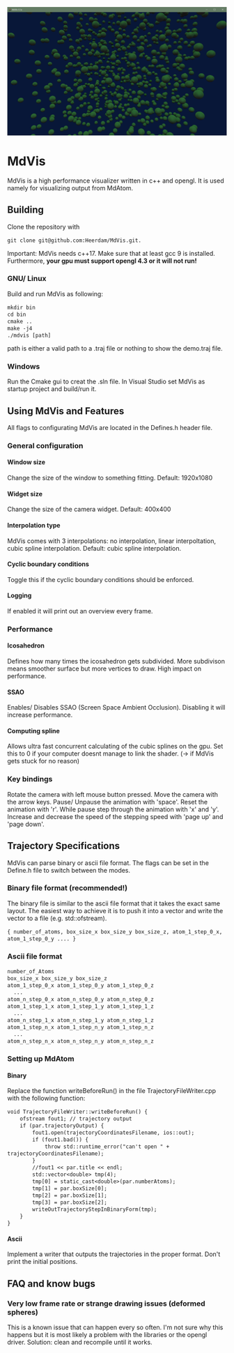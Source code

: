 ![pic](https://github.com/Heerdam/MdVis/blob/master/preview.jpg)

# MdVis

MdVis is a high performance visualizer written in c++ and opengl. It is used namely for visualizing output from MdAtom.

## Building
Clone the repository with 
````
git clone git@github.com:Heerdam/MdVis.git.
````
Important:
MdVis needs c++17. Make sure that at least gcc 9 is installed. Furthermore, **your gpu must support opengl 4.3 or it will not run!**

### GNU/ Linux
Build and run MdVis as following:
````
mkdir bin
cd bin
cmake ..
make -j4
./mdvis [path]
````
path is either a valid path to a .traj file or nothing to show the demo.traj file.

### Windows
Run the Cmake gui to creat the .sln file. In Visual Studio set MdVis as startup project and build/run it.

## Using MdVis and Features
All flags to configurating MdVis are located in the Defines.h header file.

### General configuration
#### Window size 
Change the size of the window to something fitting. Default: 1920x1080
#### Widget size 
Change the size of the camera widget. Default: 400x400
#### Interpolation type 
MdVis comes with 3 interpolations: no interpolation, linear interpoltation, cubic spline interpolation.
Default: cubic spline interpolation.
#### Cyclic boundary conditions
Toggle this if the cyclic boundary conditions should be enforced.
#### Logging 
If enabled it will print out an overview every frame.

### Performance
#### Icosahedron
Defines how many times the icosahedron gets subdivided. More subdivison means smoother surface but more vertices to draw. High impact on performance.
#### SSAO
Enables/ Disables SSAO (Screen Space Ambient Occlusion). Disabling it will increase performance.
#### Computing spline 
Allows ultra fast concurrent calculating of the cubic splines on the gpu. Set this to 0 if your computer doesnt manage to link the shader. (-> if MdVis gets stuck for no reason)
  
### Key bindings
Rotate the camera with left mouse button pressed.
Move the camera with the arrow keys.
Pause/ Unpause the animation with 'space'.
Reset the animation with 'r'.
While pause step through the animation with 'x' and 'y'.
Increase and decrease the speed of the stepping speed with 'page up' and 'page down'.

## Trajectory Specifications
MdVis can parse binary or ascii file format. The flags can be set in the Define.h file to switch between the modes.
### Binary file format (recommended!)
The binary file is similar to the ascii file format that it takes the exact same layout. The easiest way to achieve it is to push it into a vector and write the vector to a file (e.g. std::ofstream).
```
{ number_of_atoms, box_size_x box_size_y box_size_z, atom_1_step_0_x, atom_1_step_0_y .... }
```
### Ascii file format
```
number_of_Atoms
box_size_x box_size_y box_size_z
atom_1_step_0_x atom_1_step_0_y atom_1_step_0_z
  ...
atom_n_step_0_x atom_n_step_0_y atom_n_step_0_z
atom_1_step_1_x atom_1_step_1_y atom_1_step_1_z
  ...
atom_n_step_1_x atom_n_step_1_y atom_n_step_1_z
atom_1_step_n_x atom_1_step_n_y atom_1_step_n_z
  ...
atom_n_step_n_x atom_n_step_n_y atom_n_step_n_z
```

### Setting up MdAtom
#### Binary
Replace the function writeBeforeRun() in the file TrajectoryFileWriter.cpp with the following function:
````
void TrajectoryFileWriter::writeBeforeRun() {
    ofstream fout1; // trajectory output
    if (par.trajectoryOutput) {
        fout1.open(trajectoryCoordinatesFilename, ios::out);
        if (fout1.bad()) {
            throw std::runtime_error("can't open " + trajectoryCoordinatesFilename);
        }
        //fout1 << par.title << endl;
        std::vector<double> tmp(4);
        tmp[0] = static_cast<double>(par.numberAtoms);
        tmp[1] = par.boxSize[0];
        tmp[2] = par.boxSize[1];
        tmp[3] = par.boxSize[2];
        writeOutTrajectoryStepInBinaryForm(tmp);     
    }
}
````

#### Ascii
Implement a writer that outputs the trajectories in the proper format. Don't print the initial positions. 

## FAQ and know bugs
### Very low frame rate or strange drawing issues (deformed spheres)
This is a known issue that can happen every so often. I'm not sure why this happens but it is most likely a problem with the libraries or the opengl driver.
Solution: clean and recompile until it works.
